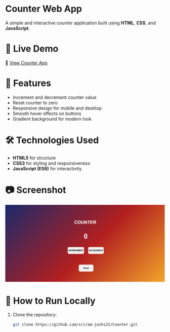 # Counter Web App

A simple and interactive counter application built using **HTML**, **CSS**, and **JavaScript**.

# 🚀 Live Demo
🔗 [View Counter App](https://sriram-joshi25.github.io/Counter/)

# 📌 Features
- Increment and decrement counter value
- Reset counter to zero
- Responsive design for mobile and desktop
- Smooth hover effects on buttons
- Gradient background for modern look

# 🛠 Technologies Used
- **HTML5** for structure
- **CSS3** for styling and responsiveness
- **JavaScript (ES6)** for interactivity

# 📷 Screenshot

![Counter Screenshot](image.png)  


# 📂 How to Run Locally
1. Clone the repository:
   ```bash
   git clone https://github.com/sriram-joshi25/Counter.git

